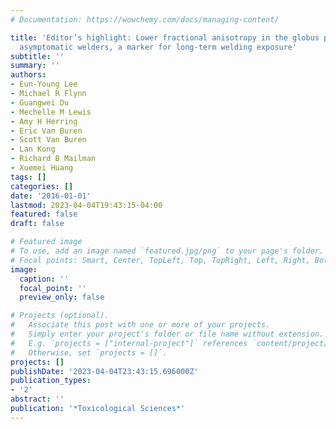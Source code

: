 ```yaml
---
# Documentation: https://wowchemy.com/docs/managing-content/

title: 'Editor’s highlight: Lower fractional anisotropy in the globus pallidus of
  asymptomatic welders, a marker for long-term welding exposure'
subtitle: ''
summary: ''
authors:
- Eun-Young Lee
- Michael R Flynn
- Guangwei Du
- Mechelle M Lewis
- Amy H Herring
- Eric Van Buren
- Scott Van Buren
- Lan Kong
- Richard B Mailman
- Xuemei Huang
tags: []
categories: []
date: '2016-01-01'
lastmod: 2023-04-04T19:43:15-04:00
featured: false
draft: false

# Featured image
# To use, add an image named `featured.jpg/png` to your page's folder.
# Focal points: Smart, Center, TopLeft, Top, TopRight, Left, Right, BottomLeft, Bottom, BottomRight.
image:
  caption: ''
  focal_point: ''
  preview_only: false

# Projects (optional).
#   Associate this post with one or more of your projects.
#   Simply enter your project's folder or file name without extension.
#   E.g. `projects = ["internal-project"]` references `content/project/deep-learning/index.md`.
#   Otherwise, set `projects = []`.
projects: []
publishDate: '2023-04-04T23:43:15.696000Z'
publication_types:
- '2'
abstract: ''
publication: '*Toxicological Sciences*'
---
```

